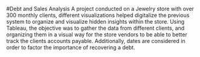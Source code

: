 #Debt and Sales Analysis
A project conducted on a Jewelry store with over 300 monthly clients, different visualizations helped digitalize the previous system to organize and visualize hidden insights within the store. Using Tableau, the objective was to gather the data from different clients, and organizing them in a visual way for the store vendors to be able to better track the clients accounts payable. Additionally, dates are considered in order to factor the importance of recovering a debt.

